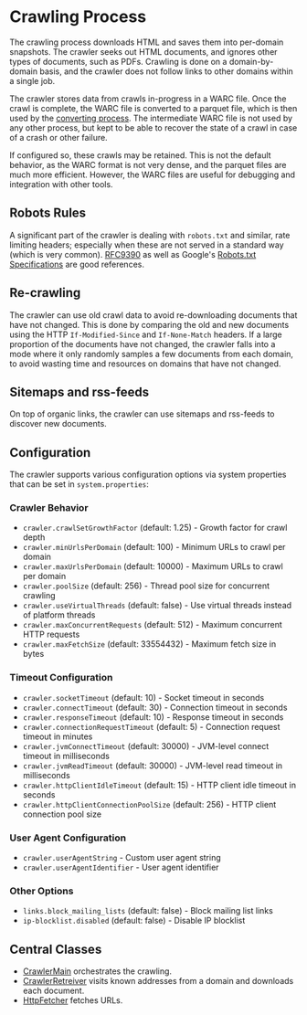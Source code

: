 # Crawling Process

The crawling process downloads HTML and saves them into per-domain snapshots.  The crawler seeks out HTML documents,
and ignores other types of documents, such as PDFs.  Crawling is done on a domain-by-domain basis, and the crawler
does not follow links to other domains within a single job.

The crawler stores data from crawls in-progress in a WARC file.  Once the crawl is complete, the WARC file is
converted to a parquet file, which is then used by the [converting process](../converting-process/).  The intermediate
WARC file is not used by any other process, but kept to be able to recover the state of a crawl in case of a crash or
other failure.

If configured so, these crawls may be retained.  This is not the default behavior, as the WARC format is not very dense,
and the parquet files are much more efficient.  However, the WARC files are useful for debugging and integration with
other tools.

## Robots Rules

A significant part of the crawler is dealing with `robots.txt` and similar, rate limiting headers; especially when these
are not served in a standard way (which is very common).  [RFC9390](https://www.rfc-editor.org/rfc/rfc9309.html) as well as Google's [Robots.txt Specifications](https://developers.google.com/search/docs/advanced/robots/robots_txt) are good references.

## Re-crawling

The crawler can use old crawl data to avoid re-downloading documents that have not changed.  This is done by
comparing the old and new documents using the HTTP `If-Modified-Since` and `If-None-Match` headers.  If a large
proportion of the documents have not changed, the crawler falls into a mode where it only randomly samples a few
documents from each domain, to avoid wasting time and resources on domains that have not changed.

## Sitemaps and rss-feeds

On top of organic links, the crawler can use sitemaps and rss-feeds to discover new documents.

## Configuration

The crawler supports various configuration options via system properties that can be set in `system.properties`:

### Crawler Behavior
- `crawler.crawlSetGrowthFactor` (default: 1.25) - Growth factor for crawl depth
- `crawler.minUrlsPerDomain` (default: 100) - Minimum URLs to crawl per domain
- `crawler.maxUrlsPerDomain` (default: 10000) - Maximum URLs to crawl per domain
- `crawler.poolSize` (default: 256) - Thread pool size for concurrent crawling
- `crawler.useVirtualThreads` (default: false) - Use virtual threads instead of platform threads
- `crawler.maxConcurrentRequests` (default: 512) - Maximum concurrent HTTP requests
- `crawler.maxFetchSize` (default: 33554432) - Maximum fetch size in bytes

### Timeout Configuration
- `crawler.socketTimeout` (default: 10) - Socket timeout in seconds
- `crawler.connectTimeout` (default: 30) - Connection timeout in seconds
- `crawler.responseTimeout` (default: 10) - Response timeout in seconds
- `crawler.connectionRequestTimeout` (default: 5) - Connection request timeout in minutes
- `crawler.jvmConnectTimeout` (default: 30000) - JVM-level connect timeout in milliseconds
- `crawler.jvmReadTimeout` (default: 30000) - JVM-level read timeout in milliseconds
- `crawler.httpClientIdleTimeout` (default: 15) - HTTP client idle timeout in seconds
- `crawler.httpClientConnectionPoolSize` (default: 256) - HTTP client connection pool size

### User Agent Configuration
- `crawler.userAgentString` - Custom user agent string
- `crawler.userAgentIdentifier` - User agent identifier

### Other Options
- `links.block_mailing_lists` (default: false) - Block mailing list links
- `ip-blocklist.disabled` (default: false) - Disable IP blocklist

## Central Classes

* [CrawlerMain](java/nu/marginalia/crawl/CrawlerMain.java) orchestrates the crawling.
* [CrawlerRetreiver](java/nu/marginalia/crawl/retreival/CrawlerRetreiver.java)
  visits known addresses from a domain and downloads each document.
* [HttpFetcher](java/nu/marginalia/crawl/retreival/fetcher/HttpFetcherImpl.java)
  fetches URLs.
